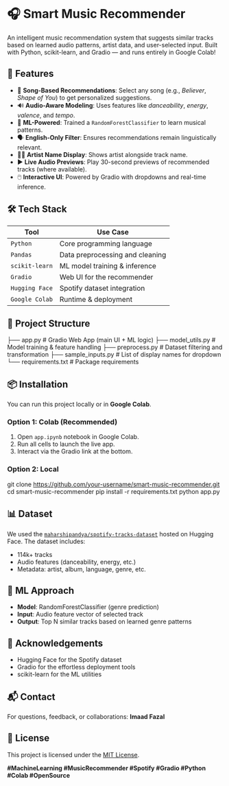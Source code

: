 # 🎧 Smart Music Recommender

An intelligent music recommendation system that suggests similar tracks based on learned audio patterns, artist data, and user-selected input. Built with Python, scikit-learn, and Gradio — and runs entirely in Google Colab!

## 🚀 Features

- 🎵 **Song-Based Recommendations**: Select any song (e.g., *Believer*, *Shape of You*) to get personalized suggestions.
- 🔊 **Audio-Aware Modeling**: Uses features like *danceability*, *energy*, *valence*, and *tempo*.
- 🧠 **ML-Powered**: Trained a `RandomForestClassifier` to learn musical patterns.
- 🗣️ **English-Only Filter**: Ensures recommendations remain linguistically relevant.
- 👨‍🎤 **Artist Name Display**: Shows artist alongside track name.
- ▶️ **Live Audio Previews**: Play 30-second previews of recommended tracks (where available).
- 🖱️ **Interactive UI**: Powered by Gradio with dropdowns and real-time inference.


## 🛠️ Tech Stack

| Tool            | Use Case                        |
|----------------|----------------------------------|
| `Python`        | Core programming language        |
| `Pandas`        | Data preprocessing and cleaning  |
| `scikit-learn`  | ML model training & inference    |
| `Gradio`        | Web UI for the recommender       |
| `Hugging Face`  | Spotify dataset integration      |
| `Google Colab`  | Runtime & deployment             |


## 📁 Project Structure

├── app.py                 # Gradio Web App (main UI + ML logic)
├── model_utils.py         # Model training & feature handling
├── preprocess.py          # Dataset filtering and transformation
├── sample_inputs.py       # List of display names for dropdown
└── requirements.txt       # Package requirements

## 📦 Installation

You can run this project locally or in **Google Colab**.

### Option 1: Colab (Recommended)
1. Open `app.ipynb` notebook in Google Colab.
2. Run all cells to launch the live app.
3. Interact via the Gradio link at the bottom.

### Option 2: Local

git clone https://github.com/your-username/smart-music-recommender.git
cd smart-music-recommender
pip install -r requirements.txt
python app.py

## 📊 Dataset

We used the [`maharshipandya/spotify-tracks-dataset`](https://huggingface.co/datasets/maharshipandya/spotify-tracks-dataset) hosted on Hugging Face. The dataset includes:

- 114k+ tracks
- Audio features (danceability, energy, etc.)
- Metadata: artist, album, language, genre, etc.

## 🧠 ML Approach

- **Model**: RandomForestClassifier (genre prediction)
- **Input**: Audio feature vector of selected track
- **Output**: Top N similar tracks based on learned genre patterns

## 🤝 Acknowledgements

- Hugging Face for the Spotify dataset
- Gradio for the effortless deployment tools
- scikit-learn for the ML utilities

## 📬 Contact

For questions, feedback, or collaborations:
**Imaad Fazal**  

## 📝 License

This project is licensed under the [MIT License](LICENSE).

**#MachineLearning #MusicRecommender #Spotify #Gradio #Python #Colab #OpenSource**
